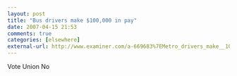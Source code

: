 ```yaml
---
layout: post  
title: "Bus drivers make $100,000 in pay"  
date: 2007-04-15 21:53  
comments: true  
categories: [elsewhere]
external-url: http://www.examiner.com/a-669683%7EMetro_drivers_make__100_000_in_pay.html
---
```


Vote Union No
